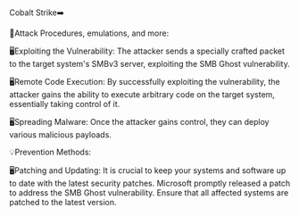 Cobalt Strike➡️

💎Attack Procedures, emulations, and more:

🖥Exploiting the Vulnerability: The attacker sends a specially crafted packet to the target system's SMBv3 server, exploiting the SMB Ghost vulnerability.

🖥Remote Code Execution: By successfully exploiting the vulnerability, the attacker gains the ability to execute arbitrary code on the target system, essentially taking control of it.

🖥Spreading Malware: Once the attacker gains control, they can deploy various malicious payloads.

💡Prevention Methods:

🖥Patching and Updating: It is crucial to keep your systems and software up to date with the latest security patches. Microsoft promptly released a patch to address the SMB Ghost vulnerability. Ensure that all affected systems are patched to the latest version.
